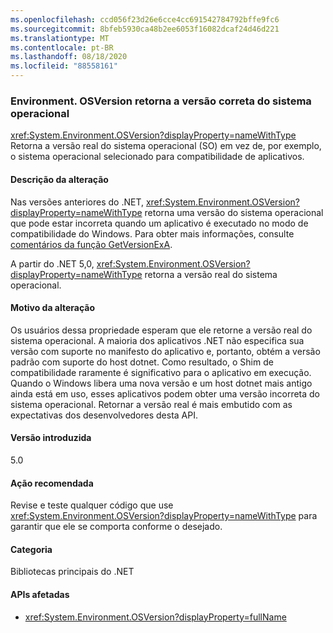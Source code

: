 ```yaml
---
ms.openlocfilehash: ccd056f23d26e6cce4cc691542784792bffe9fc6
ms.sourcegitcommit: 8bfeb5930ca48b2ee6053f16082dcaf24d46d221
ms.translationtype: MT
ms.contentlocale: pt-BR
ms.lasthandoff: 08/18/2020
ms.locfileid: "88558161"
---
```

### <a name="environmentosversion-returns-the-correct-operating-system-version"></a>Environment. OSVersion retorna a versão correta do sistema operacional

<xref:System.Environment.OSVersion?displayProperty=nameWithType> Retorna a versão real do sistema operacional (SO) em vez de, por exemplo, o sistema operacional selecionado para compatibilidade de aplicativos.

#### <a name="change-description"></a>Descrição da alteração

Nas versões anteriores do .NET, <xref:System.Environment.OSVersion?displayProperty=nameWithType> retorna uma versão do sistema operacional que pode estar incorreta quando um aplicativo é executado no modo de compatibilidade do Windows. Para obter mais informações, consulte [comentários da função GetVersionExA](/windows/win32/api/sysinfoapi/nf-sysinfoapi-getversionexa#remarks).

A partir do .NET 5,0, <xref:System.Environment.OSVersion?displayProperty=nameWithType> retorna a versão real do sistema operacional.

#### <a name="reason-for-change"></a>Motivo da alteração

Os usuários dessa propriedade esperam que ele retorne a versão real do sistema operacional. A maioria dos aplicativos .NET não especifica sua versão com suporte no manifesto do aplicativo e, portanto, obtém a versão padrão com suporte do host dotnet. Como resultado, o Shim de compatibilidade raramente é significativo para o aplicativo em execução. Quando o Windows libera uma nova versão e um host dotnet mais antigo ainda está em uso, esses aplicativos podem obter uma versão incorreta do sistema operacional. Retornar a versão real é mais embutido com as expectativas dos desenvolvedores desta API.

#### <a name="version-introduced"></a>Versão introduzida

5.0

#### <a name="recommended-action"></a>Ação recomendada

Revise e teste qualquer código que use <xref:System.Environment.OSVersion?displayProperty=nameWithType> para garantir que ele se comporta conforme o desejado.

#### <a name="category"></a>Categoria

Bibliotecas principais do .NET

#### <a name="affected-apis"></a>APIs afetadas

- <xref:System.Environment.OSVersion?displayProperty=fullName>

<!--

#### Affected APIs

- `P:System.Environment.OSVersion`

-->
